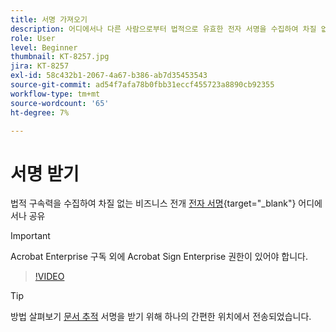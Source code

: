 ```yaml
---
title: 서명 가져오기
description: 어디에서나 다른 사람으로부터 법적으로 유효한 전자 서명을 수집하여 차질 없는 비즈니스 전개
role: User
level: Beginner
thumbnail: KT-8257.jpg
jira: KT-8257
exl-id: 58c432b1-2067-4a67-b386-ab7d35453543
source-git-commit: ad54f7afa78b0fbb31eccf455723a8890cb92355
workflow-type: tm+mt
source-wordcount: '65'
ht-degree: 7%

---
```


# 서명 받기

법적 구속력을 수집하여 차질 없는 비즈니스 전개 [전자 서명](https://www.adobe.com/acrobat/online/request-signature.html){target="_blank"} 어디에서나 공유

>[!IMPORTANT]
>
>Acrobat Enterprise 구독 외에 Acrobat Sign Enterprise 권한이 있어야 합니다.

>[!VIDEO](https://video.tv.adobe.com/v/338359?quality=12&learn=on&hidetitle=true)

>[!TIP]
>
>방법 살펴보기 [문서 추적](track.md) 서명을 받기 위해 하나의 간편한 위치에서 전송되었습니다.
